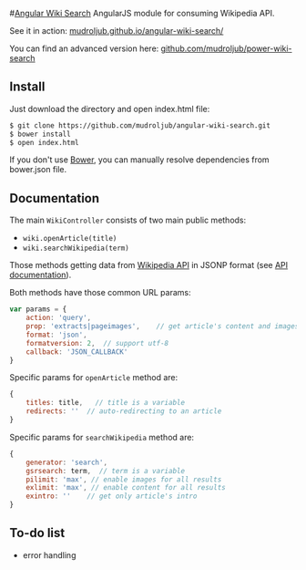 #[Angular Wiki Search](http://mudroljub.github.io/angular-wiki-search/)
AngularJS module for consuming Wikipedia API.

See it in action: [mudroljub.github.io/angular-wiki-search/](http://mudroljub.github.io/angular-wiki-search/)

You can find an advanced version here: [github.com/mudroljub/power-wiki-search](https://github.com/mudroljub/power-wiki-search)

## Install
Just download the directory and open index.html file:

```sh
$ git clone https://github.com/mudroljub/angular-wiki-search.git
$ bower install
$ open index.html
```

If you don't use [Bower](http://bower.io/), you can manually resolve dependencies from bower.json file.

## Documentation
The main `WikiController` consists of two main public methods:
- `wiki.openArticle(title)`
- `wiki.searchWikipedia(term)`

Those methods getting data from [Wikipedia API](http://en.wikipedia.org/w/api.php) in JSONP format (see [API documentation](https://www.mediawiki.org/wiki/API:Main_page)).

Both methods have those common URL params:
```js
var params = {
    action: 'query',
    prop: 'extracts|pageimages',    // get article's content and images
    format: 'json',
    formatversion: 2,  // support utf-8
    callback: 'JSON_CALLBACK'
}
```

Specific params for `openArticle` method are:

```js
{
    titles: title,   // title is a variable
    redirects: ''  // auto-redirecting to an article
}
```

Specific params for `searchWikipedia` method are:

```js
{
    generator: 'search',
    gsrsearch: term,  // term is a variable
    pilimit: 'max', // enable images for all results
    exlimit: 'max', // enable content for all results
    exintro: ''    // get only article's intro
}
```

## To-do list
- error handling
